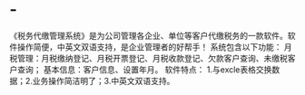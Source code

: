 # -
《税务代缴管理系统》是为公司管理各企业、单位等客户代缴税务的一款软件。软件操作简便，中英文双语支持，是企业管理者的好帮手！ 系统包含以下功能： 月税管理：月税缴纳登记、月税开票登记、月税收款登记、欠款客户查询、未缴税客户查询； 基本信息：客户信息、设置年月。 软件特点： 1.与excle表格交换数据；2.业务操作简洁明了；3.中英文双语支持。
